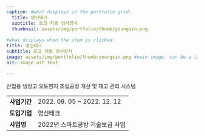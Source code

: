 ```yaml
---
caption: #what displays in the portfolio grid:
  title: 영신테크
  subtitle: 토크 자동 검사장치
  thumbnail: assets/img/portfolio/thumb/youngsin.png
  
#what displays when the item is clicked:
title: 영신테크
subtitle: 토크 자동 검사장치
image: assets/img/portfolio/thumb/youngsin.png #main image, can be a link or a file in assets/img/portfolio
alt: image alt text

---
```

산업용 냉장고 오토힌지 조립공정 개선 및 재고 관리 시스템

<table class="table">
  <tbody>
    <tr>
      <td class="col-3" style="font-weight:bold">사업기간</td>
      <td class="col-5">2022. 09. 05 ~ 2022. 12. 12</td>
    </tr>
    <tr>
      <td style="font-weight:bold">도입기업</td>
      <td>영신테크</td>
    </tr>
    <tr>
      <td style="font-weight:bold">사업명</td>
      <td>2022년 스마트공방 기술보급 사업</td>
    </tr>
  </tbody>
</table>